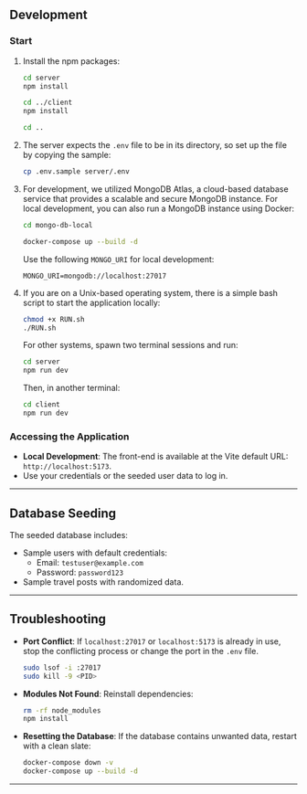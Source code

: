 
## Development

### Start

1. Install the npm packages:

   ```bash
   cd server
   npm install

   cd ../client
   npm install

   cd ..
   ```

2. The server expects the `.env` file to be in its directory, so set up the file by copying the sample:

   ```bash
   cp .env.sample server/.env
   ```

3. For development, we utilized MongoDB Atlas, a cloud-based database service that provides a scalable and secure MongoDB instance. For local development, you can also run a MongoDB instance using Docker:

   ```bash
   cd mongo-db-local

   docker-compose up --build -d
   ```

   Use the following `MONGO_URI` for local development:

   ```env
   MONGO_URI=mongodb://localhost:27017
   ```

4. If you are on a Unix-based operating system, there is a simple bash script to start the application locally:

   ```bash
   chmod +x RUN.sh
   ./RUN.sh
   ```

   For other systems, spawn two terminal sessions and run:

   ```bash
   cd server
   npm run dev
   ```

   Then, in another terminal:

   ```bash
   cd client
   npm run dev
   ```

### Accessing the Application

- **Local Development**: The front-end is available at the Vite default URL: `http://localhost:5173`.
- Use your credentials or the seeded user data to log in.

---

## Database Seeding

The seeded database includes:

- Sample users with default credentials:
  - Email: `testuser@example.com`
  - Password: `password123`
- Sample travel posts with randomized data.

---

## Troubleshooting

- **Port Conflict**: If `localhost:27017` or `localhost:5173` is already in use, stop the conflicting process or change the port in the `.env` file.

  ```bash
  sudo lsof -i :27017
  sudo kill -9 <PID>
  ```

- **Modules Not Found**: Reinstall dependencies:

  ```bash
  rm -rf node_modules
  npm install
  ```

- **Resetting the Database**: If the database contains unwanted data, restart with a clean slate:

  ```bash
  docker-compose down -v
  docker-compose up --build -d
  ```

---
